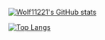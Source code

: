 [![Wolf11221's GitHub stats](https://github-readme-stats.vercel.app/api?username=Wolf11221&show_icons=true&theme=transparent)](https://github.com/anuraghazra/github-readme-stats)

[![Top Langs](https://github-readme-stats.vercel.app/api/top-langs/?username=Wolf11221&layout=compact&theme=transparent)](https://github.com/anuraghazra/github-readme-stats)
